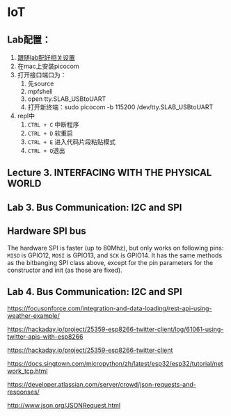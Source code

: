 # IoT

## Lab配置：

1. [跟随lab配好相关设置](http://www.1zlab.com/wiki/micropython-esp32/)
2. 在mac上安装picocom
3. 打开接口端口为：
   1. 先source
   2. mpfshell
   3. open tty.SLAB_USBtoUART
   4. 打开新终端：sudo picocom -b 115200 /dev/tty.SLAB_USBtoUART
4. repl中
   1. `CTRL + C` 中断程序
   2. `CTRL + D` 软重启
   3. `CTRL + E` 进入代码片段粘贴模式
   4. ```CTRL + Q```退出

## Lecture 3. INTERFACING WITH THE PHYSICAL WORLD



## Lab 3. **Bus Communication: I2C and SPI**

## Hardware SPI bus

The hardware SPI is faster (up to 80Mhz), but only works on following pins: `MISO` is GPIO12, `MOSI` is GPIO13, and `SCK` is GPIO14. It has the same methods as the bitbanging SPI class above, except for the pin parameters for the constructor and init (as those are fixed).









## Lab 4. **Bus Communication: I2C and SPI**

https://focusonforce.com/integration-and-data-loading/rest-api-using-weather-example/





https://hackaday.io/project/25359-esp8266-twitter-client/log/61061-using-twitter-apis-with-esp8266



https://hackaday.io/project/25359-esp8266-twitter-client



https://docs.singtown.com/micropython/zh/latest/esp32/esp32/tutorial/network_tcp.html



https://developer.atlassian.com/server/crowd/json-requests-and-responses/





http://www.json.org/JSONRequest.html